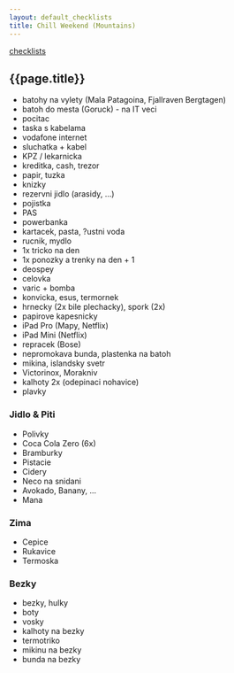 ```yaml
---
layout: default_checklists
title: Chill Weekend (Mountains)
---
```


[checklists](.)

## {{page.title}}

- batohy na vylety (Mala Patagoina, Fjallraven Bergtagen)
- batoh do mesta (Goruck) - na IT veci
- pocitac
- taska s kabelama
- vodafone internet
- sluchatka + kabel
- KPZ / lekarnicka
- kreditka, cash, trezor
- papir, tuzka
- knizky
- rezervni jidlo (arasidy, ...)
- pojistka
- PAS
- powerbanka
- kartacek, pasta, ?ustni voda
- rucnik, mydlo
- 1x tricko na den
- 1x ponozky a trenky na den + 1
- deospey
- celovka
- varic + bomba
- konvicka, esus, termornek
- hrnecky (2x bile plechacky), spork (2x)
- papirove kapesnicky
- iPad Pro (Mapy, Netflix)
- iPad Mini (Netflix)
- repracek (Bose)
- nepromokava bunda, plastenka na batoh
- mikina, islandsky svetr
- Victorinox, Morakniv
- kalhoty 2x (odepinaci nohavice)
- plavky

### Jidlo & Piti

- Polivky
- Coca Cola Zero (6x)
- Bramburky
- Pistacie
- Cidery
- Neco na snidani
- Avokado, Banany, ...
- Mana

### Zima

- Cepice
- Rukavice
- Termoska

### Bezky

- bezky, hulky
- boty
- vosky
- kalhoty na bezky
- termotriko
- mikinu na bezky
- bunda na bezky
